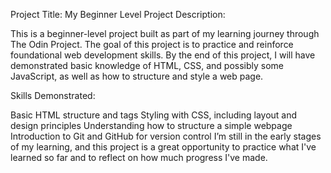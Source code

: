 Project Title: My Beginner Level Project
Description:

This is a beginner-level project built as part of my learning journey through The Odin Project. The goal of this project is to practice and reinforce foundational web development skills. By the end of this project, I will have demonstrated basic knowledge of HTML, CSS, and possibly some JavaScript, as well as how to structure and style a web page.

Skills Demonstrated:

Basic HTML structure and tags
Styling with CSS, including layout and design principles
Understanding how to structure a simple webpage
Introduction to Git and GitHub for version control
I’m still in the early stages of my learning, and this project is a great opportunity to practice what I've learned so far and to reflect on how much progress I've made.
